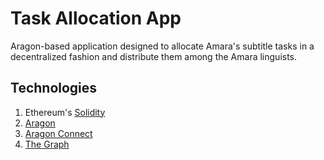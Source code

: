 # Task Allocation App

Aragon-based application designed to allocate Amara's subtitle tasks in a 
decentralized fashion and distribute them among the Amara linguists.

## Technologies

1. Ethereum's [Solidity](https://docs.soliditylang.org/en/latest)
2. [Aragon](https://aragon.org)
3. [Aragon Connect](https://aragon.org/connect)
4. [The Graph](https://thegraph.com)

